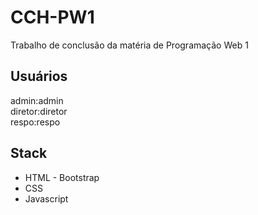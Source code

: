 # CCH-PW1
Trabalho de conclusão da matéria de Programação Web 1

## Usuários
admin:admin  
diretor:diretor  
respo:respo  

## Stack
- HTML - Bootstrap
- CSS
- Javascript
